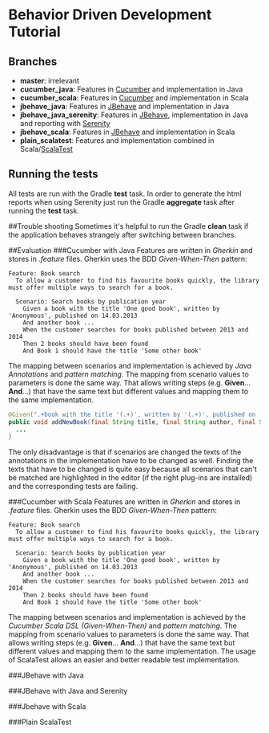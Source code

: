 # Behavior Driven Development Tutorial
## Branches
- __master__: irrelevant
- __cucumber_java__: Features in [Cucumber](https://cucumber.io/) and implementation in Java
- __cucumber_scala__: Features in [Cucumber](https://cucumber.io/) and implementation in Scala
- __jbehave_java__: Features in [JBehave](http://jbehave.org/) and implementation in Java
- __jbehave_java_serenity__: Features in [JBehave](http://jbehave.org/), implementation in Java and reporting with [Serenity](http://www.thucydides.info/docs/serenity/)
- __jbehave_scala__: Features in [JBehave](http://jbehave.org/) and implementation in Scala
- __plain_scalatest__: Features and implementation combined in Scala/[ScalaTest](http://www.scalatest.org/)

## Running the tests
All tests are run with the Gradle __test__ task. In order to generate the html reports when using Serenity just run the Gradle __aggregate__ task after running the __test__ task.

##Trouble shooting
Sometimes it's helpful to run the Gradle __clean__ task if the application behaves strangely after switching between branches.

##Evaluation
###Cucumber with Java
Features are written in *Gherkin* and stores in *.feature* files. Gherkin uses the BDD *Given-When-Then* pattern:

```
Feature: Book search
  To allow a customer to find his favourite books quickly, the library must offer multiple ways to search for a book.

  Scenario: Search books by publication year
    Given a book with the title 'One good book', written by 'Anonymous', published on 14.03.2013
    And another book ...
    When the customer searches for books published between 2013 and 2014
    Then 2 books should have been found
    And Book 1 should have the title 'Some other book'
```
The mapping between scenarios and implementation is achieved by *Java Annotations* and *pattern matching*. The mapping from scenario values to parameters is done the same way.
That allows writing steps (e.g. __Given__... __And__...) that have the same text but different values and mapping them to the same implementation.
```java
@Given(".+book with the title '(.+)', written by '(.+)', published on (.+)")
public void addNewBook(final String title, final String author, final String published) {
  ...
}
```
The only disadvantage is that if scenarios are changed the texts of the annotations in the implementation have to be changed as well. Finding the texts that have to be changed
is quite easy because all scenarios that can't be matched are highlighted in the editor (if the right plug-ins are installed) and the corresponding tests are failing.

###Cucumber with Scala
Features are written in *Gherkin* and stores in *.feature* files. Gherkin uses the BDD *Given-When-Then* pattern:

```
Feature: Book search
  To allow a customer to find his favourite books quickly, the library must offer multiple ways to search for a book.

  Scenario: Search books by publication year
    Given a book with the title 'One good book', written by 'Anonymous', published on 14.03.2013
    And another book ...
    When the customer searches for books published between 2013 and 2014
    Then 2 books should have been found
    And Book 1 should have the title 'Some other book'
```
The mapping between scenarios and implementation is achieved by the *Cucumber Scala DSL (Given-When-Then)* and *pattern matching*. The mapping from scenario values to parameters is
done the same way. That allows writing steps (e.g. __Given__... __And__...) that have the same text but different values and mapping them to the same implementation.
The usage of ScalaTest allows an easier and better readable test implementation.

###JBehave with Java


###JBehave with Java and Serenity


###Jbehave with Scala


###Plain ScalaTest